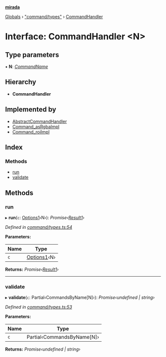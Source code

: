 **[mirada](../README.md)**

[Globals](../README.md) › ["command/types"](../modules/_command_types_.md) › [CommandHandler](_command_types_.commandhandler.md)

# Interface: CommandHandler <**N**>

## Type parameters

▪ **N**: *[CommandName](../enums/_command_types_.commandname.md)*

## Hierarchy

* **CommandHandler**

## Implemented by

* [AbstractCommandHandler](../classes/_command_handlers_.abstractcommandhandler.md)
* [Command_asRgbaImpl](../classes/_command_handlers_.command_asrgbaimpl.md)
* [Command_roiImpl](../classes/_command_handlers_.command_roiimpl.md)

## Index

### Methods

* [run](_command_types_.commandhandler.md#run)
* [validate](_command_types_.commandhandler.md#validate)

## Methods

###  run

▸ **run**(`c`: [Options1](_command_types_.options1.md)‹N›): *Promise‹[Result1](_command_types_.result1.md)›*

*Defined in [command/types.ts:54](https://github.com/cancerberoSgx/mirada/blob/eecc091/mirada/src/command/types.ts#L54)*

**Parameters:**

Name | Type |
------ | ------ |
`c` | [Options1](_command_types_.options1.md)‹N› |

**Returns:** *Promise‹[Result1](_command_types_.result1.md)›*

___

###  validate

▸ **validate**(`c`: Partial‹CommandsByName[N]›): *Promise‹undefined | string›*

*Defined in [command/types.ts:53](https://github.com/cancerberoSgx/mirada/blob/eecc091/mirada/src/command/types.ts#L53)*

**Parameters:**

Name | Type |
------ | ------ |
`c` | Partial‹CommandsByName[N]› |

**Returns:** *Promise‹undefined | string›*